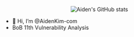 <div align="center">
  
  ![Aiden's GitHub stats](https://github-readme-stats.vercel.app/api?username=AidenKim-com&show_icons=true&hide=contribs,prs&cache_seconds=86400&theme=aura)
 
</div>

- 👋 Hi, I’m @AidenKim-com
-  BoB 11th Vulnerability Analysis
<!---
AidenKim-com/AidenKim-com is a ✨ special ✨ repository because its `README.md` (this file) appears on your GitHub profile.
You can click the Preview link to take a look at your changes.
--->
